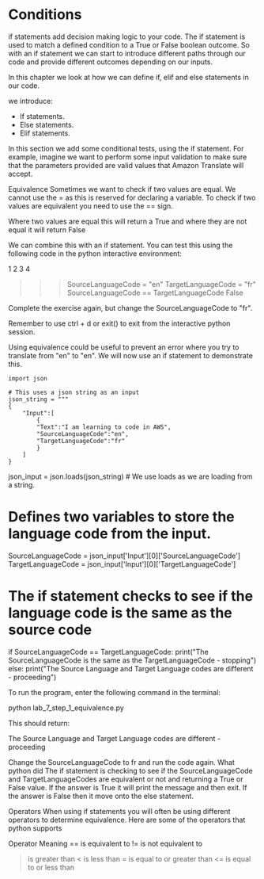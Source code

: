 # Conditions

if statements add decision making logic to your code. The if statement is used to match a defined condition to a True or False boolean outcome. So with an if statement we can start to introduce different paths through our code and provide different outcomes depending on our inputs.

In this chapter we look at how we can define if, elif and else statements in our code.

we introduce:

- If statements.
- Else statements.
- Elif statements.

In this section we add some conditional tests, using the if statement. For example, imagine we want to perform some input validation to make sure that the parameters provided are valid values that Amazon Translate will accept.

Equivalence
Sometimes we want to check if two values are equal. We cannot use the = as this is reserved for declaring a variable. To check if two values are equivalent you need to use the == sign.

Where two values are equal this will return a True and where they are not equal it will return False

We can combine this with an if statement. You can test this using the following code in the python interactive environment:

1
2
3
4
>>> SourceLanguageCode = "en"
>>> TargetLanguageCode = "fr"
>>> SourceLanguageCode == TargetLanguageCode
False

Complete the exercise again, but change the SourceLanguageCode to "fr".

Remember to use ctrl + d or exit() to exit from the interactive python session.

Using equivalence could be useful to prevent an error where you try to translate from "en" to "en". We will now use an if statement to demonstrate this.

```
import json

# This uses a json string as an input 
json_string = """
{
    "Input":[
        {
        "Text":"I am learning to code in AWS",
        "SourceLanguageCode":"en",
        "TargetLanguageCode":"fr"
        }
    ]
}
```

json_input = json.loads(json_string) # We use loads as we are loading from a string.

# Defines two variables to store the language code from the input.
SourceLanguageCode = json_input['Input'][0]['SourceLanguageCode']
TargetLanguageCode = json_input['Input'][0]['TargetLanguageCode']

# The if statement checks to see if the language code is the same as the source code
if SourceLanguageCode == TargetLanguageCode:
    print("The SourceLanguageCode is the same as the TargetLanguageCode - stopping")
else:
    print("The Source Language and Target Language codes are different - proceeding")

To run the program, enter the following command in the terminal:

python lab_7_step_1_equivalence.py

This should return:

The Source Language and Target Language codes are different - proceeding

Change the SourceLanguageCode to fr and run the code again.
What python did
The if statement is checking to see if the SourceLanguageCode and TargetLanguageCodes are equivalent or not and returning a True or False value. If the answer is True it will print the message and then exit. If the answer is False then it move onto the else statement.

Operators
When using if statements you will often be using different operators to determine equivalence. Here are some of the operators that python supports

Operator	Meaning
==	is equivalent to
!=	is not equivalent to
>	is greater than
<	is less than
>=	is equal to or greater than
<=	is equal to or less than
